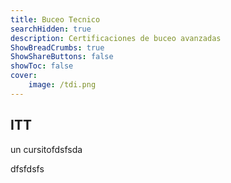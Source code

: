 ```yaml
---
title: Buceo Tecnico
searchHidden: true
description: Certificaciones de buceo avanzadas
ShowBreadCrumbs: true
ShowShareButtons: false
showToc: false
cover:
    image: /tdi.png
---
```

## ITT
un cursitofdsfsda


dfsfdsfs